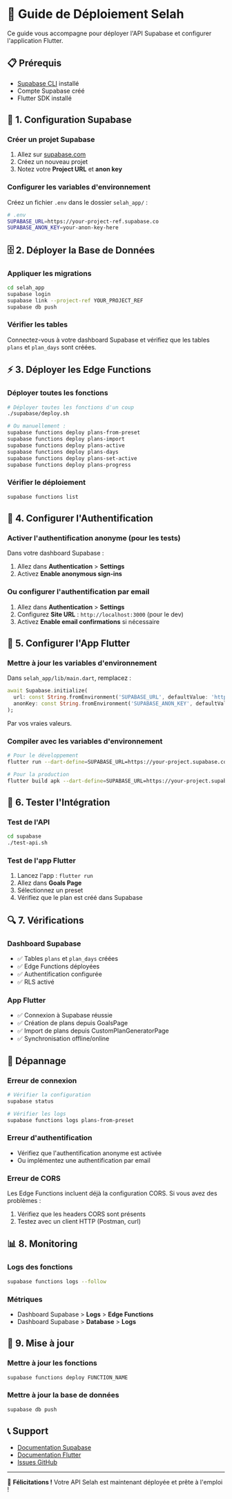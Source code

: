 # 🚀 Guide de Déploiement Selah

Ce guide vous accompagne pour déployer l'API Supabase et configurer l'application Flutter.

## 📋 Prérequis

- [Supabase CLI](https://supabase.com/docs/guides/cli) installé
- Compte Supabase créé
- Flutter SDK installé

## 🔧 1. Configuration Supabase

### Créer un projet Supabase

1. Allez sur [supabase.com](https://supabase.com)
2. Créez un nouveau projet
3. Notez votre **Project URL** et **anon key**

### Configurer les variables d'environnement

Créez un fichier `.env` dans le dossier `selah_app/` :

```bash
# .env
SUPABASE_URL=https://your-project-ref.supabase.co
SUPABASE_ANON_KEY=your-anon-key-here
```

## 🗄️ 2. Déployer la Base de Données

### Appliquer les migrations

```bash
cd selah_app
supabase login
supabase link --project-ref YOUR_PROJECT_REF
supabase db push
```

### Vérifier les tables

Connectez-vous à votre dashboard Supabase et vérifiez que les tables `plans` et `plan_days` sont créées.

## ⚡ 3. Déployer les Edge Functions

### Déployer toutes les fonctions

```bash
# Déployer toutes les fonctions d'un coup
./supabase/deploy.sh

# Ou manuellement :
supabase functions deploy plans-from-preset
supabase functions deploy plans-import
supabase functions deploy plans-active
supabase functions deploy plans-days
supabase functions deploy plans-set-active
supabase functions deploy plans-progress
```

### Vérifier le déploiement

```bash
supabase functions list
```

## 🔐 4. Configurer l'Authentification

### Activer l'authentification anonyme (pour les tests)

Dans votre dashboard Supabase :
1. Allez dans **Authentication** > **Settings**
2. Activez **Enable anonymous sign-ins**

### Ou configurer l'authentification par email

1. Allez dans **Authentication** > **Settings**
2. Configurez **Site URL** : `http://localhost:3000` (pour le dev)
3. Activez **Enable email confirmations** si nécessaire

## 📱 5. Configurer l'App Flutter

### Mettre à jour les variables d'environnement

Dans `selah_app/lib/main.dart`, remplacez :

```dart
await Supabase.initialize(
  url: const String.fromEnvironment('SUPABASE_URL', defaultValue: 'https://your-project.supabase.co'),
  anonKey: const String.fromEnvironment('SUPABASE_ANON_KEY', defaultValue: 'your-anon-key'),
);
```

Par vos vraies valeurs.

### Compiler avec les variables d'environnement

```bash
# Pour le développement
flutter run --dart-define=SUPABASE_URL=https://your-project.supabase.co --dart-define=SUPABASE_ANON_KEY=your-anon-key

# Pour la production
flutter build apk --dart-define=SUPABASE_URL=https://your-project.supabase.co --dart-define=SUPABASE_ANON_KEY=your-anon-key
```

## 🧪 6. Tester l'Intégration

### Test de l'API

```bash
cd supabase
./test-api.sh
```

### Test de l'app Flutter

1. Lancez l'app : `flutter run`
2. Allez dans **Goals Page**
3. Sélectionnez un preset
4. Vérifiez que le plan est créé dans Supabase

## 🔍 7. Vérifications

### Dashboard Supabase

- ✅ Tables `plans` et `plan_days` créées
- ✅ Edge Functions déployées
- ✅ Authentification configurée
- ✅ RLS activé

### App Flutter

- ✅ Connexion à Supabase réussie
- ✅ Création de plans depuis GoalsPage
- ✅ Import de plans depuis CustomPlanGeneratorPage
- ✅ Synchronisation offline/online

## 🚨 Dépannage

### Erreur de connexion

```bash
# Vérifier la configuration
supabase status

# Vérifier les logs
supabase functions logs plans-from-preset
```

### Erreur d'authentification

- Vérifiez que l'authentification anonyme est activée
- Ou implémentez une authentification par email

### Erreur de CORS

Les Edge Functions incluent déjà la configuration CORS. Si vous avez des problèmes :

1. Vérifiez que les headers CORS sont présents
2. Testez avec un client HTTP (Postman, curl)

## 📊 8. Monitoring

### Logs des fonctions

```bash
supabase functions logs --follow
```

### Métriques

- Dashboard Supabase > **Logs** > **Edge Functions**
- Dashboard Supabase > **Database** > **Logs**

## 🔄 9. Mise à jour

### Mettre à jour les fonctions

```bash
supabase functions deploy FUNCTION_NAME
```

### Mettre à jour la base de données

```bash
supabase db push
```

## 📞 Support

- [Documentation Supabase](https://supabase.com/docs)
- [Documentation Flutter](https://flutter.dev/docs)
- [Issues GitHub](https://github.com/your-repo/issues)

---

🎉 **Félicitations !** Votre API Selah est maintenant déployée et prête à l'emploi !
